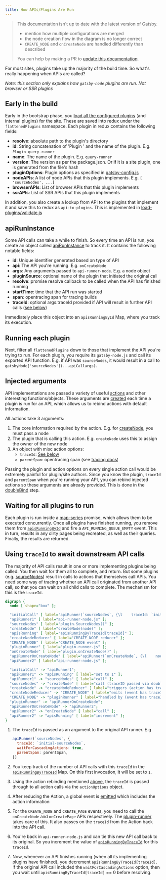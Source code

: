 ```yaml
---
title: How APIs/Plugins Are Run
---
```


> This documentation isn't up to date with the latest version of Gatsby.
>
> - mention how multiple configurations are merged
> - the node creation flow in the diagram is no longer correct
> - `CREATE_NODE` and `onCreateNode` are handled differently than described
>
> You can help by making a PR to [update this documentation](https://github.com/gatsbyjs/gatsby/issues/14228).

For most sites, plugins take up the majority of the build time. So what's really happening when APIs are called?

_Note: this section only explains how `gatsby-node` plugins are run. Not browser or SSR plugins_

## Early in the build

Early in the bootstrap phase, you [load all the configured plugins](https://github.com/gatsbyjs/gatsby/blob/8029c6647ab38792bb0a7c135ab4b98ae70a2627/packages/gatsby/src/bootstrap/load-plugins/index.js#L40) (and internal plugins) for the site. These are saved into redux under the `flattenedPlugins` namespace. Each plugin in redux contains the following fields:

- **resolve**: absolute path to the plugin's directory
- **id**: String concatenation of 'Plugin ' and the name of the plugin. E.g. `Plugin query-runner`
- **name**: The name of the plugin. E.g. `query-runner`
- **version**: The version as per the package.json. Or if it is a site plugin, one is generated from the file's hash
- **pluginOptions**: Plugin options as specified in [gatsby-config.js](/docs/gatsby-config/)
- **nodeAPIs**: A list of node APIs that this plugin implements. E.g. `[ 'sourceNodes', ...]`
- **browserAPIs**: List of browser APIs that this plugin implements
- **ssrAPIs**: List of SSR APIs that this plugin implements

In addition, you also create a lookup from API to the plugins that implement it and save this to redux as `api-to-plugins`. This is implemented in [load-plugins/validate.js](https://github.com/gatsbyjs/gatsby/blob/8029c6647ab38792bb0a7c135ab4b98ae70a2627/packages/gatsby/src/bootstrap/load-plugins/validate.js#L106)

## apiRunInstance

Some API calls can take a while to finish. So every time an API is run, you create an object called [apiRunInstance](https://github.com/gatsbyjs/gatsby/blob/8029c6647ab38792bb0a7c135ab4b98ae70a2627/packages/gatsby/src/utils/api-runner-node.js#L179) to track it. It contains the following notable fields:

- **id**: Unique identifier generated based on type of API
- **api**: The API you're running. E.g. `onCreateNode`
- **args**: Any arguments passed to `api-runner-node`. E.g. a node object
- **pluginSource**: optional name of the plugin that initiated the original call
- **resolve**: promise resolve callback to be called when the API has finished running
- **startTime**: time that the API run was started
- **span**: opentracing span for tracing builds
- **traceId**: optional args.traceId provided if API will result in further API calls ([see below](#using-traceid-to-await-downstream-api-calls))

Immediately place this object into an `apisRunningById` Map, where you track its execution.

## Running each plugin

Next, filter all `flattenedPlugins` down to those that implement the API you're trying to run. For each plugin, you require its `gatsby-node.js` and call its exported API function. E.g. if API was `sourceNodes`, it would result in a call to `gatsbyNode['sourceNodes'](...apiCallargs)`.

## Injected arguments

API implementations are passed a variety of useful [actions](/docs/actions/) and other interesting functions/objects. These arguments are [created](https://github.com/gatsbyjs/gatsby/blob/8029c6647ab38792bb0a7c135ab4b98ae70a2627/packages/gatsby/src/utils/api-runner-node.js#L94) each time a plugin is run for an API, which allows us to rebind actions with default information.

All actions take 3 arguments:

1. The core information required by the action. E.g. for [createNode](/docs/actions/#createNode), you must pass a node
2. The plugin that is calling this action. E.g. `createNode` uses this to assign the owner of the new node
3. An object with misc action options:
   - `traceId`: [See below](#using-traceid-to-await-downstream-api-calls)
   - `parentSpan`: opentracing span (see [tracing docs](/docs/performance-tracing/))

Passing the plugin and action options on every single action call would be extremely painful for plugin/site authors. Since you know the plugin, `traceId` and `parentSpan` when you're running your API, you can rebind injected actions so these arguments are already provided. This is done in the [doubleBind](https://github.com/gatsbyjs/gatsby/blob/8029c6647ab38792bb0a7c135ab4b98ae70a2627/packages/gatsby/src/utils/api-runner-node.js#L14) step.

## Waiting for all plugins to run

Each plugin is run inside a [map-series](https://www.npmjs.com/package/map-series) promise, which allows them to be executed concurrently. Once all plugins have finished running, you remove them from [`apisRunningById`](https://github.com/gatsbyjs/gatsby/blob/8029c6647ab38792bb0a7c135ab4b98ae70a2627/packages/gatsby/src/utils/api-runner-node.js#L246) and fire a `API_RUNNING_QUEUE_EMPTY` event. This in turn, results in any dirty pages being recreated, as well as their queries. Finally, the results are returned.

## Using `traceId` to await downstream API calls

The majority of API calls result in one or more implementing plugins being called. You then wait for them all to complete, and return. But some plugins (e.g. [sourceNodes](/docs/node-apis/#sourceNodes)) result in calls to actions that themselves call APIs. You need some way of tracing whether an API call originated from another API call, so that you can wait on all child calls to complete. The mechanism for this is the `traceId`.

```dot
digraph {
  node [ shape="box" ];

  "initialCall" [ label="apiRunner(`sourceNodes`, {\l    traceId: `initial-sourceNodes`,\l    waitForCascadingActions: true,\l    parentSpan: parentSpan\l})\l " ];
  "apiRunner1" [ label="api-runner-node.js" ];
  "sourceNodes" [ label="plugin.SourceNodes()" ];
  "createNode" [ label="createNode(node)" ];
  "apisRunning" [ label="apisRunningByTraceId[traceId]" ];
  "createNodeReducer" [ label="CREATE_NODE reducer" ];
  "CREATE_NODE" [ label="CREATE_NODE event" ];
  "pluginRunner" [ label="plugin-runner.js" ];
  "onCreateNode" [ label="plugin.onCreateNode()" ];
  "apiRunnerOnCreateNode" [ label="apiRunner(`onCreateNode`, {\l    node,\l    traceId: action.traceId\l})\l "; ];
  "apiRunner2" [ label="api-runner-node.js" ];

  "initialCall" -> "apiRunner1";
  "apiRunner1" -> "apisRunning" [ label="set to 1" ];
  "apiRunner1" -> "sourceNodes" [ label="call" ];
  "sourceNodes" -> "createNode" [ label="call (traceID passed via doubleBind)" ];
  "createNode" -> "createNodeReducer" [ label="triggers (action has traceId)" ];
  "createNodeReducer" -> "CREATE_NODE" [ label="emits (event has traceId)" ];
  "CREATE_NODE" -> "pluginRunner" [ label="handled by (event has traceId)" ];
  "pluginRunner" -> "apiRunnerOnCreateNode";
  "apiRunnerOnCreateNode" -> "apiRunner2";
  "apiRunner2" -> "onCreateNode" [ label="call" ];
  "apiRunner2" -> "apisRunning" [ label="increment" ];
}
```

1. The `traceId` is passed as an argument to the original API runner. E.g

   ```javascript
   apiRunner(`sourceNodes`, {
     traceId: `initial-sourceNodes`,
     waitForCascadingActions: true,
     parentSpan: parentSpan,
   })
   ```

2. You keep track of the number of API calls with this `traceId` in the [`apisRunningByTraceId`](https://github.com/gatsbyjs/gatsby/blob/8029c6647ab38792bb0a7c135ab4b98ae70a2627/packages/gatsby/src/utils/api-runner-node.js#L139) Map. On this first invocation, it will be set to `1`.

3. Using the action rebinding mentioned [above](#injected-arguments), the `traceId` is passed through to all action calls via the `actionOptions` object.

4. After reducing the Action, a global event is [emitted](https://github.com/gatsbyjs/gatsby/blob/8029c6647ab38792bb0a7c135ab4b98ae70a2627/packages/gatsby/src/redux/index.js#L93) which includes the action information

5. For the `CREATE_NODE` and `CREATE_PAGE` events, you need to call the `onCreateNode` and `onCreatePage` APIs respectively. The [plugin-runner](https://github.com/gatsbyjs/gatsby/blob/8029c6647ab38792bb0a7c135ab4b98ae70a2627/packages/gatsby/src/redux/plugin-runner.js) takes care of this. It also passes on the `traceId` from the Action back into the API call.

6. You're back in `api-runner-node.js` and can tie this new API call back to its original. So you increment the value of [`apisRunningByTraceId`](https://github.com/gatsbyjs/gatsby/blob/8029c6647ab38792bb0a7c135ab4b98ae70a2627/packages/gatsby/src/utils/api-runner-node.js#L218) for this `traceId`.

7. Now, whenever an API finishes running (when all its implementing plugins have finished), you decrement `apisRunningByTraceId[traceId]`. If the original API call included the `waitForCascadingActions` option, then you wait until `apisRunningByTraceId[traceId]` == 0 before resolving.
